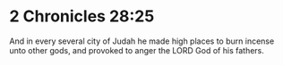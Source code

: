 # 2 Chronicles 28:25

And in every several city of Judah he made high places to burn incense unto other gods, and provoked to anger the LORD God of his fathers.